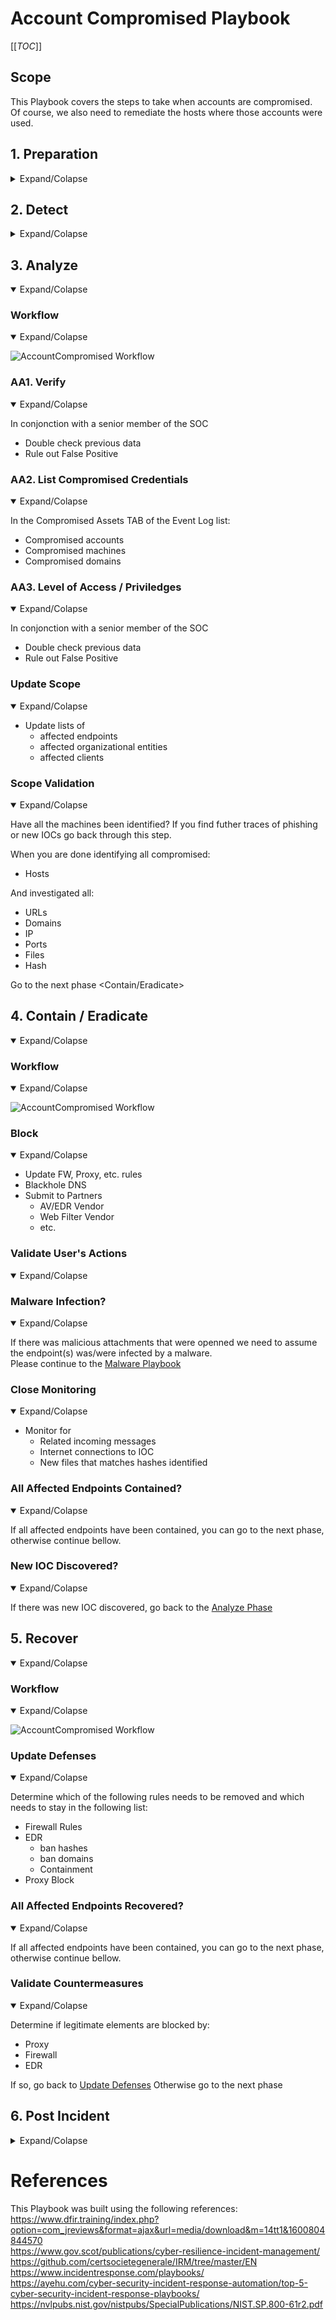 # Account Compromised Playbook

[[_TOC_]]

## Scope
This Playbook covers the steps to take when accounts are compromised.  
Of course, we also need to remediate the hosts where those accounts were used. 

## 1. Preparation

<details>
<summary>Expand/Colapse</summary>

- Create and maintain a list of 
    - all domains owned by the organization.
        - This can prevent you from taking actions against our own domains
    - all people of can register domains
- Create email templates 
    - to notify all employees of ongoing phishing campaing against the organization 
    - to contact hosting companies for domain(s) take down
    - to inform 3rd party to take actions against phishing on there infra (Microsoft, Fedex, Apple, etc.)
- Ensure that:
    - Mail anti-malware/anti-spam/anti-phish solutions are in place.
    - Users know how to report phish
    - Detection exists for office documents spawning processes
        - PowerShell
        - CMD
        - WMI
        - MSHTA
        - Etc.
- Perform Firedrill to ensure all aspects of the Playbook are working
    - After publication
    - At least once a year
    - Test/Validate: 
        - [Customer's Cards](Customers)
        - Internal Contact and Escalation Paths
- Review threat intelligence for 
    - threats to the organisation, 
    - brands and the sector, 
    - common patterns 
    - newly developing risks and vulnerabilities
- Ensure  appropriate  access  to  any  necessary  documentation  and  information, including out-of-hours access, for the following
    - IR Playbooks
    - Network Architecture Diagram
    - Dataflow
- Identify and obtain the services of a 3rd party Cyber Forensic provider.
- Define Threat and Risk Indicators and Alerting pattern within the organisation’ssecurity informationand event management (SIEM) solution.

### Train Employees
- Conduct regular awareness campaigns to highlight information security risks faced by employees, including: 
    - Phishing attacks and malicious emails;
    - Ransomware;
    - Reporting a suspected cyber incident.

### Tool Access and Provisioning

#### Tool1
Please referer to [Tool1 Documentation](../Products/TOOL.md)

#### Tool2
Please referer to [Tool2 Documentation](../Products/TOOL.md)

### Assets List
- A list of assets and owner should exists and be available for the following
    - Customers Assets
        - Owners
        - Contacts
        - Pre authorized actions
    - Organizational Assets (Including all subsidiaries and business units)
        - Onwers
        - Contacts
        - Administrators
        - Pre autorized actions
- Type of assets inventory needed
    - Endpoints
    - Servers
    - Network Equipements
    - Security Appliances
    - Network Ranges
        - Public
        - Private
        - VPN / Out of Band
            - Employees
            - Partners
            - Clients

</details>

## 2. Detect
<details>
<summary>Expand/Colapse</summary>

### Workflow
<details open>
<summary>Expand/Colapse</summary>

![AccountCompromised Workflow](Workflows/AccountCompromised-Workflow-Detect.png)

</details>

### Identify Threat Indicators
<details open>
<summary>Expand/Colapse</summary>

#### Alerts
Alerts are be generated by differents systems owned by the Security/SOC team. The main sources for alerts are  
- Tickets
- SIEM
- Anti-Virus / EDR
- Reports
    - DNS
    - Web Proxy
- Errors from mail servers

#### Notifications
Notifications are comming from external sources usually via email, Teams or phone. The main sources for notifications are  
- Users (internal)
- Recipents of emails (external)
- Third Parties
- ISP
- Mail Providers

</details>

### Indentify Risks Factors
<details open>
<summary>Expand/Colapse</summary>

#### Common
- Credential Theft
- Malware Delivery
- Criminal Activites
    - Blackmail / Ransom

#### Organization Specific
- Financial Losses
    - Lost of conctrat
    - Contract not renewed
    - Lower bid to our clients
    - Fines
        - Regulation

</details>

### Data Colletion
This section describe the information that should be collected and documented about the incident  
There is a lot of ressources to help you with that phase [here](../Tools/README.md)
<details open>
<summary>Expand/Colapse</summary>

Domains  
- Reputation
- Registrar
- Owner
- IP
- Multistage / Redirect
- Technologies of the site
    - WordPress
    - Joomla
    - Custom Page (credential phish)

IP  
- Reputation
- Owner
- Geo Localisation
- Other domains on that IP

</detials>

### Categorize
<details open>
<summary>Expand/Colapse</summary>

Determine type of 


</details>

### Triage 
<details open>
<summary>Expand/Colapse</summary>

Determine
- Impact
    - Of 
    - Financial
    - Data loss
- Scope (Nb of people)

</details>
</details>
</details>

## 3. Analyze
<details open>
<summary>Expand/Colapse</summary>

### Workflow
<details open>
<summary>Expand/Colapse</summary>

![AccountCompromised Workflow](Workflows/AccountCompromised-Workflow-Analyze.png)

</details>

### AA1. Verify
<details open>
<summary>Expand/Colapse</summary>

In conjonction with a senior member of the SOC  
- Double check previous data
- Rule out False Positive

</details>

### AA2. List Compromised Credentials
<details open>
<summary>Expand/Colapse</summary>

In the Compromised Assets TAB of the Event Log list:   
- Compromised accounts
- Compromised machines
- Compromised domains

</details>

### AA3. Level of Access / Priviledges
<details open>
<summary>Expand/Colapse</summary>

In conjonction with a senior member of the SOC  
- Double check previous data
- Rule out False Positive

</details>

### Update Scope
<details open>
<summary>Expand/Colapse</summary>

- Update lists of
    - affected endpoints
    - affected organizational entities
    - affected clients

</details>

### Scope Validation
<details open>
<summary>Expand/Colapse</summary>

Have all the machines been identified? 
If you find futher traces of phishing or new IOCs go back through this step.  

When you are done identifying all compromised:  
- Hosts

And investigated all:  
- URLs
- Domains
- IP
- Ports
- Files
- Hash

Go to the next phase <Contain/Eradicate>

</details>

</details>


## 4. Contain / Eradicate
<details open>
<summary>Expand/Colapse</summary>

### Workflow
<details open>
<summary>Expand/Colapse</summary>

![AccountCompromised Workflow](Workflows/AccountCompromised-Workflow-Contain_Eradicate.png)

</details>

### Block
<details open>
<summary>Expand/Colapse</summary>

- Update FW, Proxy, etc. rules
- Blackhole DNS
- Submit to Partners
    - AV/EDR Vendor
    - Web Filter Vendor
    - etc.

</details>

### Validate User's Actions
<details open>
<summary>Expand/Colapse</summary>



</details>

### Malware Infection?
<details open>
<summary>Expand/Colapse</summary>

If there was malicious attachments that were openned we need to assume the endpoint(s) was/were infected by a malware.  
Please continue to the [Malware Playbook](../IRP-Malware/README.md)  

</details>


### Close Monitoring
<details open>
<summary>Expand/Colapse</summary>

- Monitor for 
    - Related incoming messages
    - Internet connections to IOC
    - New files that matches hashes identified

</details>


### All Affected Endpoints Contained?
<details open>
<summary>Expand/Colapse</summary>

If all affected endpoints have been contained, you can go to the next phase, otherwise continue bellow.  

</details>

### New IOC Discovered?
<details open>
<summary>Expand/Colapse</summary>

If there was new IOC discovered, go back to the [Analyze Phase](README.md#3-analyze)
</details>
</details>

## 5. Recover
<details open>
<summary>Expand/Colapse</summary>

### Workflow
<details open>
<summary>Expand/Colapse</summary>

![AccountCompromised Workflow](Workflows/AccountCompromised-Workflow-Recover.png)

</details>

### Update Defenses
<details open>
<summary>Expand/Colapse</summary>

Determine which of the following rules needs to be removed and which needs to stay in the following list:  
- Firewall Rules
- EDR 
    - ban hashes
    - ban domains
    - Containment
- Proxy Block

</details>

### All Affected Endpoints Recovered?
<details open>
<summary>Expand/Colapse</summary>

If all affected endpoints have been contained, you can go to the next phase, otherwise continue bellow.  

</details>

### Validate Countermeasures
<details open>
<summary>Expand/Colapse</summary>

Determine if legitimate elements are blocked by:  
- Proxy
- Firewall
- EDR

If so, go back to [Update Defenses](README.md#update-defenses)
Otherwise go to the next phase <Post Incident>

</details>
</details>

## 6. Post Incident
<details>
<summary>Expand/Colapse</summary>

### Workflow
<details open>
<summary>Expand/Colapse</summary>

![AccountCompromised Workflow](Workflows/AccountCompromised-Workflow-Post_Incident.png)

</details>

### Incident Review
<details open>
<summary>Expand/Colapse</summary>

- What worked
- What didn't work

</details>

### Update Mode of Operations
<details open>
<summary>Expand/Colapse</summary>

Update the following documents as requiered:  
- Policies
- Processes
- Procedures
- Playbooks
- Runbooks

Update Detetion Rules in:  
- SIEM
- Anti-Spam
- Malware Gataway
- EDR
- Other security solution

</details>

### Review Defensive Posture
<details open>
<summary>Expand/Colapse</summary>

- Schedule review of newly introduced rules in6 months
- Are the following still applicatble
    - Firewall Rules
    - Proxy Rules for C2
    - AV / EDR custom Signatures
    - IPS Signatures

</details>

### User Awareness Training
<details open>
<summary>Expand/Colapse</summary>


</details>

</details>

# References

This Playbook was built using the following references:  
https://www.dfir.training/index.php?option=com_jreviews&format=ajax&url=media/download&m=14tt1&1600804844570  
https://www.gov.scot/publications/cyber-resilience-incident-management/  
https://github.com/certsocietegenerale/IRM/tree/master/EN  
https://www.incidentresponse.com/playbooks/  
https://ayehu.com/cyber-security-incident-response-automation/top-5-cyber-security-incident-response-playbooks/  
https://nvlpubs.nist.gov/nistpubs/SpecialPublications/NIST.SP.800-61r2.pdf  
